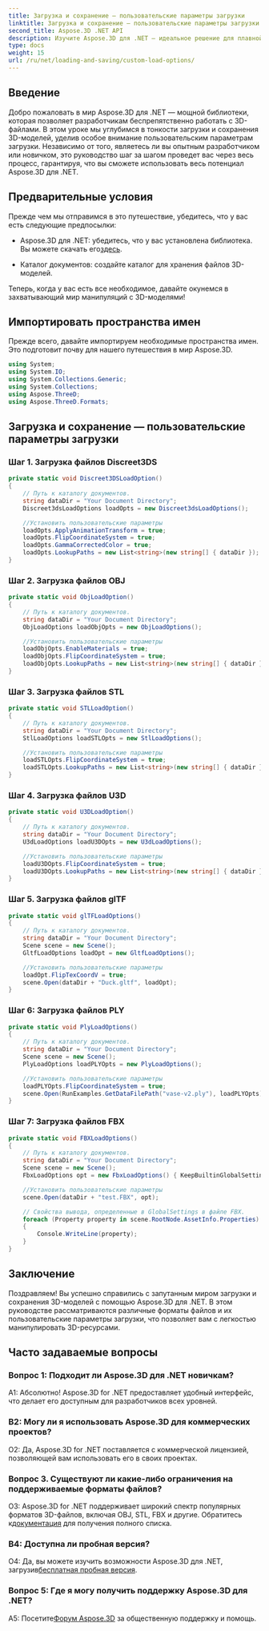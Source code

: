 ```yaml
---
title: Загрузка и сохранение — пользовательские параметры загрузки
linktitle: Загрузка и сохранение — пользовательские параметры загрузки
second_title: Aspose.3D .NET API
description: Изучите Aspose.3D для .NET — идеальное решение для плавной загрузки и сохранения 3D-моделей.
type: docs
weight: 15
url: /ru/net/loading-and-saving/custom-load-options/
---
```

## Введение

Добро пожаловать в мир Aspose.3D для .NET — мощной библиотеки, которая позволяет разработчикам беспрепятственно работать с 3D-файлами. В этом уроке мы углубимся в тонкости загрузки и сохранения 3D-моделей, уделив особое внимание пользовательским параметрам загрузки. Независимо от того, являетесь ли вы опытным разработчиком или новичком, это руководство шаг за шагом проведет вас через весь процесс, гарантируя, что вы сможете использовать весь потенциал Aspose.3D для .NET.

## Предварительные условия

Прежде чем мы отправимся в это путешествие, убедитесь, что у вас есть следующие предпосылки:

-  Aspose.3D для .NET: убедитесь, что у вас установлена библиотека. Вы можете скачать его[здесь](https://releases.aspose.com/3d/net/).

- Каталог документов: создайте каталог для хранения файлов 3D-моделей.

Теперь, когда у вас есть все необходимое, давайте окунемся в захватывающий мир манипуляций с 3D-моделями!

## Импортировать пространства имен

Прежде всего, давайте импортируем необходимые пространства имен. Это подготовит почву для нашего путешествия в мир Aspose.3D.

```csharp
using System;
using System.IO;
using System.Collections.Generic;
using System.Collections;
using Aspose.ThreeD;
using Aspose.ThreeD.Formats;
```

## Загрузка и сохранение — пользовательские параметры загрузки

### Шаг 1. Загрузка файлов Discreet3DS

```csharp
private static void Discreet3DSLoadOption()
{
    // Путь к каталогу документов.
    string dataDir = "Your Document Directory";
    Discreet3dsLoadOptions loadOpts = new Discreet3dsLoadOptions();

    //Установить пользовательские параметры
    loadOpts.ApplyAnimationTransform = true;
    loadOpts.FlipCoordinateSystem = true;
    loadOpts.GammaCorrectedColor = true;
    loadOpts.LookupPaths = new List<string>(new string[] { dataDir });
}
```

### Шаг 2. Загрузка файлов OBJ

```csharp
private static void ObjLoadOption()
{
    // Путь к каталогу документов.
    string dataDir = "Your Document Directory";
    ObjLoadOptions loadObjOpts = new ObjLoadOptions();

    //Установить пользовательские параметры
    loadObjOpts.EnableMaterials = true;
    loadObjOpts.FlipCoordinateSystem = true;
    loadObjOpts.LookupPaths = new List<string>(new string[] { dataDir });
}
```

### Шаг 3. Загрузка файлов STL

```csharp
private static void STLLoadOption()
{
    // Путь к каталогу документов.
    string dataDir = "Your Document Directory";
    StlLoadOptions loadSTLOpts = new StlLoadOptions();

    //Установить пользовательские параметры
    loadSTLOpts.FlipCoordinateSystem = true;
    loadSTLOpts.LookupPaths = new List<string>(new string[] { dataDir });
}
```

### Шаг 4. Загрузка файлов U3D

```csharp
private static void U3DLoadOption()
{
    // Путь к каталогу документов.
    string dataDir = "Your Document Directory";
    U3dLoadOptions loadU3DOpts = new U3dLoadOptions();

    //Установить пользовательские параметры
    loadU3DOpts.FlipCoordinateSystem = true;
    loadU3DOpts.LookupPaths = new List<string>(new string[] { dataDir });
}
```

### Шаг 5. Загрузка файлов glTF

```csharp
private static void glTFLoadOptions()
{
    // Путь к каталогу документов.
    string dataDir = "Your Document Directory";
    Scene scene = new Scene();
    GltfLoadOptions loadOpt = new GltfLoadOptions();

    //Установить пользовательские параметры
    loadOpt.FlipTexCoordV = true;
    scene.Open(dataDir + "Duck.gltf", loadOpt);
}
```

### Шаг 6: Загрузка файлов PLY

```csharp
private static void PlyLoadOptions()
{
    // Путь к каталогу документов.
    string dataDir = "Your Document Directory";
    Scene scene = new Scene();
    PlyLoadOptions loadPLYOpts = new PlyLoadOptions();

    //Установить пользовательские параметры
    loadPLYOpts.FlipCoordinateSystem = true;
    scene.Open(RunExamples.GetDataFilePath("vase-v2.ply"), loadPLYOpts);
}
```

### Шаг 7: Загрузка файлов FBX

```csharp
private static void FBXLoadOptions()
{
    // Путь к каталогу документов.
    string dataDir = "Your Document Directory";
    Scene scene = new Scene();
    FbxLoadOptions opt = new FbxLoadOptions() { KeepBuiltinGlobalSettings = true };

    //Установить пользовательские параметры
    scene.Open(dataDir + "test.FBX", opt);

    // Свойства вывода, определенные в GlobalSettings в файле FBX.
    foreach (Property property in scene.RootNode.AssetInfo.Properties)
    {
        Console.WriteLine(property);
    }
}
```

## Заключение

Поздравляем! Вы успешно справились с запутанным миром загрузки и сохранения 3D-моделей с помощью Aspose.3D для .NET. В этом руководстве рассматриваются различные форматы файлов и их пользовательские параметры загрузки, что позволяет вам с легкостью манипулировать 3D-ресурсами.

## Часто задаваемые вопросы

### Вопрос 1: Подходит ли Aspose.3D для .NET новичкам?

А1: Абсолютно! Aspose.3D for .NET предоставляет удобный интерфейс, что делает его доступным для разработчиков всех уровней.

### В2: Могу ли я использовать Aspose.3D для коммерческих проектов?

О2: Да, Aspose.3D for .NET поставляется с коммерческой лицензией, позволяющей вам использовать его в своих проектах.

### Вопрос 3. Существуют ли какие-либо ограничения на поддерживаемые форматы файлов?

 О3: Aspose.3D for .NET поддерживает широкий спектр популярных форматов 3D-файлов, включая OBJ, STL, FBX и другие. Обратитесь к[документация](https://reference.aspose.com/3d/net/) для получения полного списка.

### В4: Доступна ли пробная версия?

О4: Да, вы можете изучить возможности Aspose.3D для .NET, загрузив[бесплатная пробная версия](https://releases.aspose.com/).

### Вопрос 5: Где я могу получить поддержку Aspose.3D для .NET?

A5: Посетите[Форум Aspose.3D](https://forum.aspose.com/c/3d/18) за общественную поддержку и помощь.
